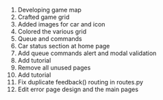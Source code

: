 1. Developing game map
2. Crafted game grid
3. Added images for car and icon
4. Colored the various grid
5. Queue and commands
6. Car status section at home page
7. Add queue commands alert and modal validation
8. Add tutorial
9. Remove all unused pages
10. Add tutorial
11. Fix duplicate feedback() routing in routes.py
12. Edit error page design and the main pages